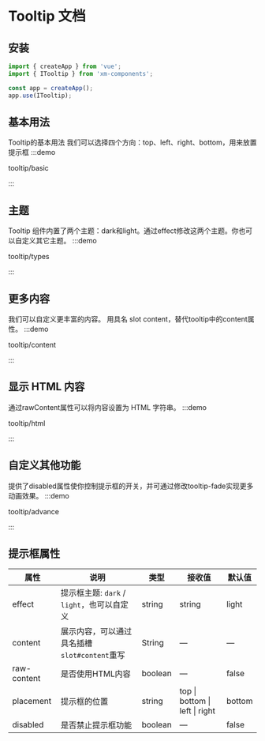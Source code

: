 # Tooltip 文档

## 安装

```javascript
import { createApp } from 'vue';
import { ITooltip } from 'xm-components';

const app = createApp();
app.use(ITooltip);
```

## 基本用法
Tooltip的基本用法
我们可以选择四个方向：top、left、right、bottom，用来放置提示框
:::demo

tooltip/basic

:::

## 主题
Tooltip 组件内置了两个主题：dark和light。通过effect修改这两个主题。你也可以自定义其它主题。
:::demo

tooltip/types

:::

## 更多内容
我们可以自定义更丰富的内容。
用具名 slot content，替代tooltip中的content属性。
:::demo

tooltip/content

:::

## 显示 HTML 内容
通过rawContent属性可以将内容设置为 HTML 字符串。
:::demo

tooltip/html

:::

## 自定义其他功能
提供了disabled属性使你控制提示框的开关，并可通过修改tooltip-fade实现更多动画效果。
:::demo

tooltip/advance

:::

## 提示框属性
| 属性        | 说明                                         | 类型    | 接收值                         | 默认值 |
| ----------- | -------------------------------------------- | ------- | ------------------------------ | ------ |
| effect      | 提示框主题: `dark` / `light`，也可以自定义   | string  | string                         | light  |
| content     | 展示内容，可以通过具名插槽`slot#content`重写 | String  | —                              | —      |
| raw-content | 是否使用HTML内容                             | boolean | —                              | false  |
| placement   | 提示框的位置                                 | string  | top \| bottom \| left \| right | bottom |
| disabled    | 是否禁止提示框功能                           | boolean | —                              | false  |



